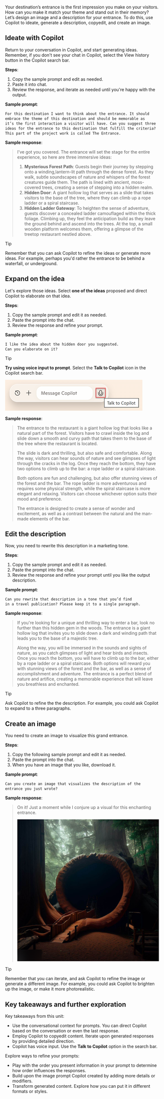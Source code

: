 Your destination’s entrance is the first impression you make on your visitors. How can you make it match your theme and stand out in their memory? Let’s design an image and a description for your entrance. To do this, use Copilot to ideate, generate a description, copyedit, and create an image.

## Ideate with Copilot
Return to your conversation in Copilot, and start generating ideas. Remember, if you don't see your chat in Copilot, select the View history button in the Copilot search bar.

**Steps**:
1. Copy the sample prompt and edit as needed.
2. Paste it into chat.
3. Review the response, and iterate as needed until you're happy with the output.

**Sample prompt**:
``` 
For this destination I want to think about the entrance. It should 
embrace the theme of this destination and should be memorable as 
it’s the first interaction a visitor will have. Can you suggest three 
ideas for the entrance to this destination that fulfill the criteria? 
This part of the project work is called The Entrance.

```
**Sample response**:

> I’ve got you covered. The entrance will set the stage for the entire experience, so here are three immersive ideas:
> 1. **Mysterious Forest Path**: Guests begin their journey by stepping onto a winding,lantern-lit path through the dense forest. As they walk, subtle soundscapes of nature and whispers of the forest creatures guide them. The path is lined with ancient, moss-covered trees, creating a sense of stepping into a hidden realm.
>  2. **Hidden Door**: A giant hollow log that serves as a slide that takes visitors to the base of the tree, where they can climb up a rope ladder or a spiral staircase.
>  3. **Hidden Ladder Gateway**: To heighten the sense of adventure, guests discover a concealed ladder camouflaged within the thick foliage. Climbing up, they feel the anticipation build as they leave the ground behind and ascend into the trees. At the top, a small wooden platform welcomes them, offering a glimpse of the treetop restaurant nestled above.

> [!TIP]
> Remember that you can ask Copilot to refine the ideas or generate more ideas. For example, perhaps you'd rather the entrance to be behind a waterfall, or underground.

## Expand on the idea
Let's explore those ideas.
Select **one of the ideas** proposed and direct Copilot to elaborate on that idea.

**Steps**:
1. Copy the sample prompt and edit it as needed.
2. Paste the prompt into the chat.
3. Review the response and refine your prompt.

**Sample prompt**:
```
I like the idea about the hidden door you suggested. 
Can you elaborate on it? 
```

> [!TIP]
> **Try using voice input to prompt**. Select the **Talk to Copilot** icon in the Copilot search bar.
> 
> 
> ![Screenshot of the copilot search bar with the Talk to Copilot icon highlighted.](../media/voice-input.png)

**Sample response**:

> The entrance to the restaurant is a giant hollow log that looks like a natural part of the forest. Visitors have to crawl inside the log and slide down a smooth and curvy path that takes them to the base of the tree where the restaurant is located.
> 
> The slide is dark and thrilling, but also safe and comfortable. Along the way, visitors can hear sounds of nature and see glimpses of light through the cracks in the log. Once they reach the bottom, they have two options to climb up to the bar: a rope ladder or a spiral staircase.
> 
> Both options are fun and challenging, but also offer stunning 
views of the forest and the bar. The rope ladder is more 
adventurous and requires some physical strength, while the 
spiral staircase is more elegant and relaxing. Visitors can 
choose whichever option suits their mood and preference. 
> 
> The entrance is designed to create a sense of wonder and 
excitement, as well as a contrast between the natural and 
the man-made elements of the bar.

## Edit the description
Now, you need to rewrite this description in a marketing tone.

**Steps**:
1. Copy the sample prompt and edit it as needed.
2. Paste the prompt into the chat.
3. Review the response and refine your prompt until you like the output description.

**Sample prompt**:
```
Can you rewrite that description in a tone that you’d find 
in a travel publication? Please keep it to a single paragraph.
```
**Sample response**:

> If you're looking for a unique and thrilling way to enter a bar, look no further than this hidden gem in the woods. The entrance is a giant hollow log that invites you to slide down a dark and winding path that leads you to the base of a majestic tree.
> 
> Along the way, you will be immersed in the sounds and sights of nature, as you catch glimpses of light and hear birds and insects. Once you reach the bottom, you will have to climb up to the bar, either by a rope ladder or a spiral staircase. Both options will reward you with stunning views of the forest and the bar, as well as a sense of accomplishment and adventure. The entrance is a perfect blend of nature and artifice, creating a memorable experience that will leave you breathless and enchanted.

> [!TIP]
> Ask Copilot to refine the the description. For example, you could ask Copilot to expand to a three paragraphs.

## Create an image
You need to create an image to visualize this grand entrance.

**Steps**:
1. Copy the following sample prompt and edit it as needed.
2. Paste the prompt into the chat.
1. When you have an image that you like, download it.

**Sample prompt**:

```
Can you create an image that visualizes the description of the 
entrance you just wrote?
```

**Sample response**:

> On it! Just a moment while I conjure up a visual for this enchanting entrance.
> 
> ![Screenshot of the Entrance image.](../media/entrance.png)

> [!TIP]
> Remember that you can iterate, and ask Copilot to refine the image or generate a different image. For example, you could ask Copilot to brighten up the image, or make it more photorealistic.

## Key takeaways and further exploration

Key takeaways from this unit:

- Use the conversational context for prompts. You can direct Copilot based on the conversation or even the last response.  
- Employ Copilot to copyedit content. Iterate upon generated responses by providing detailed direction.
- Copilot has voice input. Use the **Talk to Copilot** option in the search bar.

Explore ways to refine your prompts:

- Play with the order you present information in your prompt to determine how order influences the responses.
- Build upon the image prompt Copilot created by adding more details or modifiers.
- Transform generated content. Explore how you can put it in different formats or styles.
